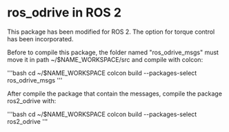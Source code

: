 # ros_odrive in ROS 2

This package has been modified for ROS 2. The option for torque control has been incorporated.

Before to compile this package, the folder named "ros_odrive_msgs" must move it in path ~/$NAME_WORKSPACE/src and compile with colcon:

'''bash
cd ~/$NAME_WORKSPACE
colcon build --packages-select ros_odrive_msgs
'''

After compile the package that contain the messages, compile the package ros2_odrive with:

'''bash
cd ~/$NAME_WORKSPACE
colcon build --packages-select ros2_odrive
'''
